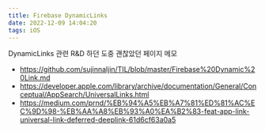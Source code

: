 ```yaml
---
title: Firebase DynamicLinks
date: 2022-12-09 14:04:20
tags: iOS
---
```


DynamicLinks 관련 R&D 하던 도중 괜찮았던 페이지 메모

- https://github.com/sujinnaljin/TIL/blob/master/Firebase%20Dynamic%20Link.md
- https://developer.apple.com/library/archive/documentation/General/Conceptual/AppSearch/UniversalLinks.html
- https://medium.com/prnd/%EB%94%A5%EB%A7%81%ED%81%AC%EC%9D%98-%EB%AA%A8%EB%93%A0%EA%B2%83-feat-app-link-universal-link-deferred-deeplink-61d6cf63a0a5
